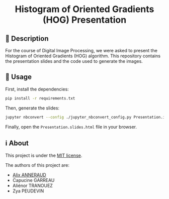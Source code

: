 <h1 align="center">Histogram of Oriented Gradients (HOG) Presentation</h1>

## 📝 Description

For the course of Digital Image Processing, we were asked to present the Histogram of Oriented Gradients (HOG) algorithm. This repository contains the presentation slides and the code used to generate the images.

## 🚀 Usage

First, install the dependencies:

```bash
pip install -r requirements.txt
```

Then, generate the slides:

```bash
jupyter nbconvert --config ./jupyter_nbconvert_config.py Presentation.ipynb
```

Finally, open the `Presentation.slides.html` file in your browser.

## ℹ️ About

This project is under the [MIT license](LICENSE).

The authors of this project are:
- [Alix ANNERAUD](https://alix.anneraud.fr)
- Capucine GARREAU
- Aliénor TRANOUEZ
- Zya PEUDEVIN

